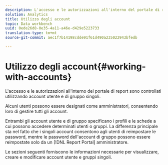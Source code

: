 ```yaml
---
description: L'accesso e le autorizzazioni all'interno del portale di report sono controllati utilizzando account utente e di gruppo singoli.
solution: Analytics
title: Utilizzo degli account
topic: Data workbench
uuid: 0ede26d8-0e35-4a11-a46e-d429e5223733
translation-type: tm+mt
source-git-commit: aec1f7b14198cdde91f61d490a235022943bfedb

---
```



# Utilizzo degli account{#working-with-accounts}

L&#39;accesso e le autorizzazioni all&#39;interno del portale di report sono controllati utilizzando account utente e di gruppo singoli.

Alcuni utenti possono essere designati come amministratori, consentendo loro di gestire tutti gli account.

Entrambi gli account utente e di gruppo specificano i profili e le schede a cui possono accedere determinati utenti o gruppi. La differenza principale sta nel fatto che i singoli account consentono agli utenti di reimpostare le password, mentre le password dell&#39;account di gruppo possono essere reimpostate solo da un [!DNL Report Portal] amministratore.

Le sezioni seguenti forniscono le informazioni necessarie per visualizzare, creare e modificare account utente e gruppi singoli.
